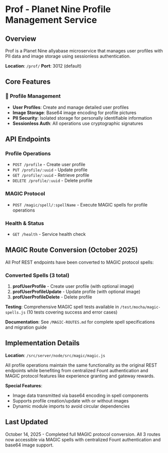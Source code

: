 # Prof - Planet Nine Profile Management Service

## Overview

Prof is a Planet Nine allyabase microservice that manages user profiles with PII data and image storage using sessionless authentication.

**Location**: `/prof/`
**Port**: 3012 (default)

## Core Features

### 👤 **Profile Management**
- **User Profiles**: Create and manage detailed user profiles
- **Image Storage**: Base64 image encoding for profile pictures
- **PII Security**: Isolated storage for personally identifiable information
- **Sessionless Auth**: All operations use cryptographic signatures

## API Endpoints

### Profile Operations
- `POST /profile` - Create user profile
- `PUT /profile/:uuid` - Update profile
- `GET /profile/:uuid` - Retrieve profile
- `DELETE /profile/:uuid` - Delete profile

### MAGIC Protocol
- `POST /magic/spell/:spellName` - Execute MAGIC spells for profile operations

### Health & Status
- `GET /health` - Service health check

## MAGIC Route Conversion (October 2025)

All Prof REST endpoints have been converted to MAGIC protocol spells:

### Converted Spells (3 total)
1. **profUserProfile** - Create user profile (with optional image)
2. **profUserProfileUpdate** - Update profile (with optional image)
3. **profUserProfileDelete** - Delete profile

**Testing**: Comprehensive MAGIC spell tests available in `/test/mocha/magic-spells.js` (10 tests covering success and error cases)

**Documentation**: See `/MAGIC-ROUTES.md` for complete spell specifications and migration guide

## Implementation Details

**Location**: `/src/server/node/src/magic/magic.js`

All profile operations maintain the same functionality as the original REST endpoints while benefiting from centralized Fount authentication and MAGIC protocol features like experience granting and gateway rewards.

**Special Features**:
- Image data transmitted via base64 encoding in spell components
- Supports profile creation/update with or without images
- Dynamic module imports to avoid circular dependencies

## Last Updated
October 14, 2025 - Completed full MAGIC protocol conversion. All 3 routes now accessible via MAGIC spells with centralized Fount authentication and base64 image support.

